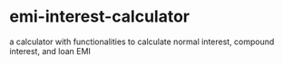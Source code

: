 # emi-interest-calculator
a calculator with functionalities to calculate normal interest, compound interest, and loan EMI

